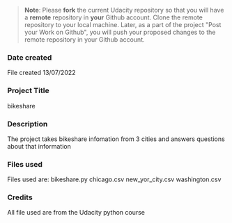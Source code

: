 >**Note**: Please **fork** the current Udacity repository so that you will have a **remote** repository in **your** Github account. Clone the remote repository to your local machine. Later, as a part of the project "Post your Work on Github", you will push your proposed changes to the remote repository in your Github account.

### Date created
File created 13/07/2022

### Project Title
bikeshare

### Description
The project takes bikeshare infomation from 3 cities and answers questions about that information

### Files used
Files used are:
bikeshare.py
chicago.csv
new_yor_city.csv
washington.csv

### Credits
All file used are from the Udacity python course


